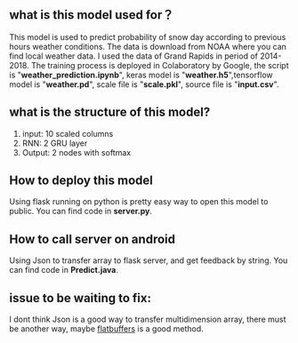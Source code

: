 ## what is this model used for？
This model is used to predict probability of snow day according to previous hours weather conditions. 
The data is download from NOAA where you can find local weather data. I used the data of Grand Rapids in period of 2014-2018.
The training process is deployed in Colaboratory by Google, the script is "**weather_prediction.ipynb**", keras model is "**weather.h5**",tensorflow model is "**weather.pd**", scale file is "**scale.pkl**", source file is "**input.csv**".

## what is the structure of this model?
1. input: 10 scaled columns
2. RNN: 2 GRU layer 
3. Output: 2 nodes with softmax

## How to deploy this model
Using flask running on python is pretty easy way to open this  model to public. You can find code in **server.py**.

## How to call server on android
Using Json to transfer array to flask server, and get feedback by string. You can find code in **Predict.java**.

## issue to be waiting to fix:
I dont think Json is a good way to transfer multidimension array, there must be another way, maybe [flatbuffers](https://google.github.io/flatbuffers/) is a good method.
